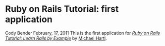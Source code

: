 # Ruby on Rails Tutorial: first application
Cody Bender February, 17, 2011
This is the first application for
[*Ruby on Rails Tutorial: Learn Rails by Example*](http://railstutorial.org/) 
by [Michael Hartl](http://michaelhartl.com/).